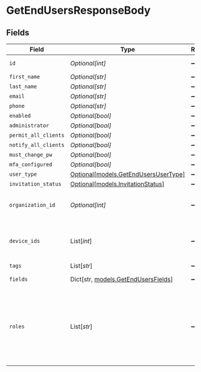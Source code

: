 # GetEndUsersResponseBody


## Fields

| Field                                                                                                                | Type                                                                                                                 | Required                                                                                                             | Description                                                                                                          |
| -------------------------------------------------------------------------------------------------------------------- | -------------------------------------------------------------------------------------------------------------------- | -------------------------------------------------------------------------------------------------------------------- | -------------------------------------------------------------------------------------------------------------------- |
| `id`                                                                                                                 | *Optional[int]*                                                                                                      | :heavy_minus_sign:                                                                                                   | User identifier                                                                                                      |
| `first_name`                                                                                                         | *Optional[str]*                                                                                                      | :heavy_minus_sign:                                                                                                   | N/A                                                                                                                  |
| `last_name`                                                                                                          | *Optional[str]*                                                                                                      | :heavy_minus_sign:                                                                                                   | N/A                                                                                                                  |
| `email`                                                                                                              | *Optional[str]*                                                                                                      | :heavy_minus_sign:                                                                                                   | N/A                                                                                                                  |
| `phone`                                                                                                              | *Optional[str]*                                                                                                      | :heavy_minus_sign:                                                                                                   | N/A                                                                                                                  |
| `enabled`                                                                                                            | *Optional[bool]*                                                                                                     | :heavy_minus_sign:                                                                                                   | N/A                                                                                                                  |
| `administrator`                                                                                                      | *Optional[bool]*                                                                                                     | :heavy_minus_sign:                                                                                                   | N/A                                                                                                                  |
| `permit_all_clients`                                                                                                 | *Optional[bool]*                                                                                                     | :heavy_minus_sign:                                                                                                   | N/A                                                                                                                  |
| `notify_all_clients`                                                                                                 | *Optional[bool]*                                                                                                     | :heavy_minus_sign:                                                                                                   | N/A                                                                                                                  |
| `must_change_pw`                                                                                                     | *Optional[bool]*                                                                                                     | :heavy_minus_sign:                                                                                                   | N/A                                                                                                                  |
| `mfa_configured`                                                                                                     | *Optional[bool]*                                                                                                     | :heavy_minus_sign:                                                                                                   | N/A                                                                                                                  |
| `user_type`                                                                                                          | [Optional[models.GetEndUsersUserType]](../models/getendusersusertype.md)                                             | :heavy_minus_sign:                                                                                                   | N/A                                                                                                                  |
| `invitation_status`                                                                                                  | [Optional[models.InvitationStatus]](../models/invitationstatus.md)                                                   | :heavy_minus_sign:                                                                                                   | N/A                                                                                                                  |
| `organization_id`                                                                                                    | *Optional[int]*                                                                                                      | :heavy_minus_sign:                                                                                                   | Identifier of organization for end-users                                                                             |
| `device_ids`                                                                                                         | List[*int*]                                                                                                          | :heavy_minus_sign:                                                                                                   | Device IDs which end-user is authorized to access                                                                    |
| `tags`                                                                                                               | List[*str*]                                                                                                          | :heavy_minus_sign:                                                                                                   | Tags                                                                                                                 |
| `fields`                                                                                                             | Dict[str, [models.GetEndUsersFields](../models/getendusersfields.md)]                                                | :heavy_minus_sign:                                                                                                   | Custom Fields                                                                                                        |
| `roles`                                                                                                              | List[*str*]                                                                                                          | :heavy_minus_sign:                                                                                                   | A list of role names assigned to the user. This is provided when the 'includeRoles' query parameter is set to 'true' |